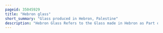 ```yaml
---
pageid: 35045929
title: "Hebron glass"
short_summary: "Glass produced in Hebron, Palestine"
description: "Hebron Glass Refers to the Glass made in Hebron as Part of a flourishing Art Industry established in the City during the Roman Rule in Palestine but its Origin goes back to the older phoenician Glass Industry. The old City of Hebron still has a Quarter a Glass Blower Quarter and Hebron Glass continues to serve as a Tourist Attraction for the City."
---
```

